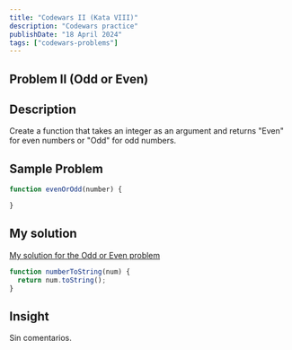 ```yaml
---
title: "Codewars II (Kata VIII)"
description: "Codewars practice"
publishDate: "18 April 2024"
tags: ["codewars-problems"]
---
```


## Problem II (Odd or Even)
## Description
Create a function that takes an integer as an argument and returns "Even" for even numbers or "Odd" for odd numbers.
## Sample Problem
```js
function evenOrOdd(number) {

}
```
## My solution
[My solution for the Odd or Even problem](https://github.com/Blisse1/codewars/blob/main/kata-VIII/odd-even.js)
```js
function numberToString(num) {
  return num.toString();
}
```
## Insight
Sin comentarios.
